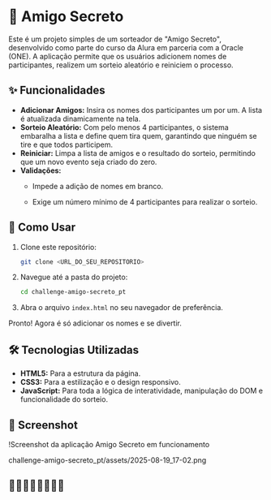 # 🎁 Amigo Secreto

Este é um projeto simples de um sorteador de "Amigo Secreto", desenvolvido como parte do curso da Alura em parceria com a Oracle (ONE). A aplicação permite que os usuários adicionem nomes de participantes, realizem um sorteio aleatório e reiniciem o processo.

## ✨ Funcionalidades

- **Adicionar Amigos:** Insira os nomes dos participantes um por um. A lista é atualizada dinamicamente na tela.
- **Sorteio Aleatório:** Com pelo menos 4 participantes, o sistema embaralha a lista e define quem tira quem, garantindo que ninguém se tire e que todos participem.
- **Reiniciar:** Limpa a lista de amigos e o resultado do sorteio, permitindo que um novo evento seja criado do zero.
- **Validações:**
  - Impede a adição de nomes em branco.

  - Exige um número mínimo de 4 participantes para realizar o sorteio.

## 🚀 Como Usar

1. Clone este repositório:
   ```bash
   git clone <URL_DO_SEU_REPOSITORIO>
   ```
2. Navegue até a pasta do projeto:
   ```bash
   cd challenge-amigo-secreto_pt
   ```
3. Abra o arquivo `index.html` no seu navegador de preferência.

Pronto! Agora é só adicionar os nomes e se divertir.

## 🛠️ Tecnologias Utilizadas

- **HTML5:** Para a estrutura da página.
- **CSS3:** Para a estilização e o design responsivo.
- **JavaScript:** Para toda a lógica de interatividade, manipulação do DOM e funcionalidade do sorteio.

## 📸 Screenshot

!Screenshot da aplicação Amigo Secreto em funcionamento

challenge-amigo-secreto_pt/assets/2025-08-19_17-02.png


## 🚀🚀🚀🚀🚀🚀🚀🚀